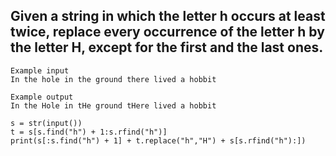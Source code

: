 ## Given a string in which the letter h occurs at least twice, replace every occurrence of the letter h by the letter H, except for the first and the last ones.

```
Example input
In the hole in the ground there lived a hobbit

Example output
In the Hole in tHe ground tHere lived a hobbit
```

```
s = str(input())
t = s[s.find("h") + 1:s.rfind("h")]
print(s[:s.find("h") + 1] + t.replace("h","H") + s[s.rfind("h"):])
```
